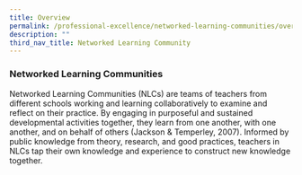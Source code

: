 ```yaml
---
title: Overview
permalink: /professional-excellence/networked-learning-communities/overview/
description: ""
third_nav_title: Networked Learning Community
---
```




### Networked Learning Communities

Networked Learning Communities (NLCs) are teams of teachers from different schools working and learning collaboratively to examine and reflect on their practice. By engaging in purposeful and sustained developmental activities together, they learn from one another, with one another, and on behalf of others (Jackson & Temperley, 2007). Informed by public knowledge from theory, research, and good practices, teachers in NLCs tap their own knowledge and experience to construct new knowledge together.
